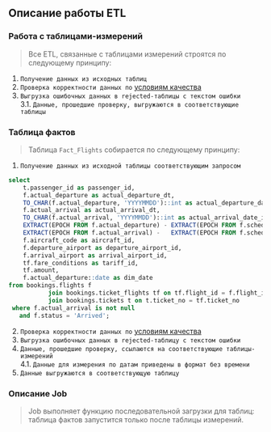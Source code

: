 ## Описание работы ETL

### Работа с таблицами-измерений
>Все ETL, связанные с таблицами измерений строятся по следующему принципу:
1. `Получение данных из исходных таблиц`
2. `Проверка корректности данных по` [условиям качества](https://github.com/Tangeku/netology_dwh/tree/main/errors)
3. `Выгрузка ошибочных данных в rejected-таблицы с текстом ошибки` \
3.1. `Данные, прошедшие проверку, выгружаются в соответствующие таблицы`

### Таблица фактов
>Таблица `Fact_Flights` собирается по следующему принципу:
1. `Получение данных из исходной таблицы соответствующим запросом`
```sql
select 
	t.passenger_id as passenger_id,
	f.actual_departure as actual_departure_dt,
	TO_CHAR(f.actual_departure, 'YYYYMMDD')::int as actual_departure_date_id,
	f.actual_arrival as actual_arrival_dt,
    TO_CHAR(f.actual_arrival, 'YYYYMMDD')::int as actual_arrival_date_id,	
	EXTRACT(EPOCH FROM f.actual_departure) - EXTRACT(EPOCH FROM f.scheduled_departure) as departure_delay,
	EXTRACT(EPOCH FROM f.actual_arrival) -   EXTRACT(EPOCH FROM f.scheduled_arrival) as arrival_delay,
	f.aircraft_code as aircraft_id,
	f.departure_airport as departure_airport_id,                                                               
    f.arrival_airport as arrival_airport_id,
    tf.fare_conditions as tariff_id,                                                       
    tf.amount,
	f.actual_departure::date as dim_date
from bookings.flights f
           join bookings.ticket_flights tf on tf.flight_id = f.flight_id
           join bookings.tickets t on t.ticket_no = tf.ticket_no
 where f.actual_arrival is not null
   and f.status = 'Arrived';
```
2. `Проверка корректности данных по` [условиям качества](https://github.com/Tangeku/netology_dwh/tree/main/errors)
3. `Выгрузка ошибочных данных в rejected-таблицу с текстом ошибки`
4. `Данные, прошедшие проверку, ссылаются на соответствующие таблицы-измерений`\
4.1. `Данные для измерения по датам приведены в формат без времени`
5. `Данные выгружаются в соответствующую таблицу`


### Описание Job
>Job выполняет функцию последовательной загрузки для таблиц:
таблица фактов запустится только после таблицы измерений.